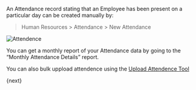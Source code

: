 An Attendance record stating that an Employee has been present on a particular
day can be created manually by:

> Human Resources > Attendance > New Attendance

<img class="screenshot" alt="Attendence" src="assets/img/human-resources/attendence.png">

You can get a monthly report of your Attendance data by going to the “Monthly
Attendance Details” report.

You can also bulk uppload attendence using the [Upload Attendence Tool ](/contents/human-resources/tools/upload-attendance)

{next}

